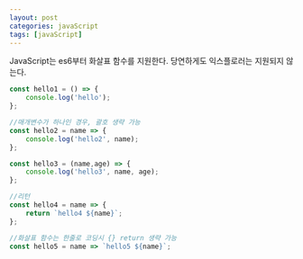 ```yaml
---
layout: post
categories: javaScript
tags: [javaScript]
---
```


JavaScript는 es6부터 화살표 함수를 지원한다.
당연하게도 익스플로러는 지원되지 않는다.

```javascript
const hello1 = () => {
    console.log('hello');
};

//매개변수가 하나인 경우, 괄호 생략 가능
const hello2 = name => {
    console.log('hello2', name);  
};

const hello3 = (name,age) => {
    console.log('hello3', name, age);
};

//리턴
const hello4 = name => {
    return `hello4 ${name}`;
};

//화살표 함수는 한줄로 코딩시 {} return 생략 가능
const hello5 = name => `hello5 ${name}`;
```
